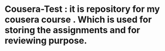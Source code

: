 # Cousera-Test : it is repository for my cousera course . Which is used for storing the assignments and for reviewing purpose. 

